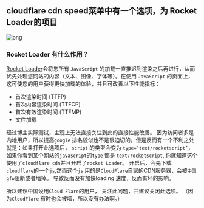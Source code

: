 ## cloudflare cdn speed菜单中有一个选项，为 Rocket Loader的项目

![png](https://www9.53kf.com/upload/imglist/company/1/15849402089096_800.png)

### Rocket Loader 有什么作用？
[Rocket Loader](https://www.cloudflare.com/features-optimizer)会将您所有 `JavaScript` 的加载一直推迟到渲染之后再进行，从而优先处理您网站的内容（文本、图像、字体等）。在使用 `JavaScript` 的页面上，这可使您的用户获得更快加载的体验，并且可改善以下性能指标：
- 首次渲染时间 (TTFP)
- 首次内容渲染时间 (TTFCP)
- 首次有效渲染时间 (TTFMP)
- 文件加载

经过博主实际测试，主观上无法直接关注到此的直接性能改善。 因为访问者多是内地用户，所以提高`google` 排名貌似也不是很迫切的。但是反而有一个不利之处就是：如果打开此选项后， `script` 的类型会变为 `type=’text/rocketscript’`， 如果你看到某个网站的`javascript`的`type` 都是 `text/rocketscript`, 你就知道这个使用了`cloudflare cdn`并且开启了`rocket Loader`。 开启后，会先下载 `cloudflare`的一个`js`,然而这个`js` 用的是`CloudFlare`自家的CDN服务器，会被`中国gfw`阻断或者墙掉。 导致反而没有加快loading 速度，反而有坏的影响。

所以建议中国设用`Cloud Flare`的用户， 关注此问题，并建议关闭此选项。 （因为`CloudFlare` 有时也会被墙，所以没有办法啊。）
